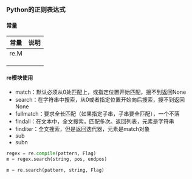 ### Python的正则表达式

#### 常量

| 常量 | 说明 |
| ---- | ---- |
| re.M |      |
|      |      |
|      |      |
|      |      |

#### re模块使用

* match：默认必须从0处匹配上，或指定位置开始匹配，搜不到返回None
* search：在字符串中搜索，从0或者指定位置开始向后搜索，搜不到返回None
* fullmatch：要求全长匹配（如果指定子串，子串要全匹配），一个不落
* findall：在文本中，全文搜索，匹配多次。返回列表，元素是字符串
* finditer：全文搜索，但是返回迭代器，元素是match对象
* sub
* subn

```python
regex = re.compile(pattern, Flag)
m = regex.search(string, pos, endpos)

m = re.search(pattern, string, Flag)
```

